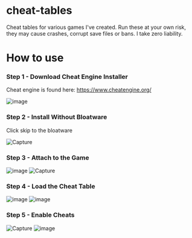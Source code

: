 # cheat-tables
Cheat tables for various games I've created. Run these at your own risk, they may cause crashes, corrupt save files or bans. I take zero liability.

# How to use
### Step 1 - Download Cheat Engine Installer
  Cheat engine is found here: https://www.cheatengine.org/
  
  ![image](https://github.com/Le-o-n/cheat-tables/assets/41658797/0d5053de-806c-4e95-866c-0d7ab16f12da)

### Step 2 - Install Without Bloatware
  Click skip to the bloatware
  
  ![Capture](https://github.com/Le-o-n/cheat-tables/assets/41658797/b3c2ffbd-3c70-4559-a5d0-22ea69fc30d3)

### Step 3 - Attach to the Game
  ![image](https://github.com/Le-o-n/cheat-tables/assets/41658797/56ad8aeb-ecea-4842-af9a-5d654f3e401d)
  ![Capture](https://github.com/Le-o-n/cheat-tables/assets/41658797/0045396f-f133-4590-b0b6-d035c92bd4de)

### Step 4 - Load the Cheat Table
  ![image](https://github.com/Le-o-n/cheat-tables/assets/41658797/57bc7899-ab3c-4bbc-8fab-051455bfd590)
  ![image](https://github.com/Le-o-n/cheat-tables/assets/41658797/87395b7e-3ff9-4f6c-b351-27f7cc16a51e)

### Step 5 - Enable Cheats
  ![Capture](https://github.com/Le-o-n/cheat-tables/assets/41658797/c4eeaf68-3142-4156-98dd-1bb3873af5aa)
  ![image](https://github.com/Le-o-n/cheat-tables/assets/41658797/fef7922e-5f2e-4c09-881e-cb0ea6d70d32)

